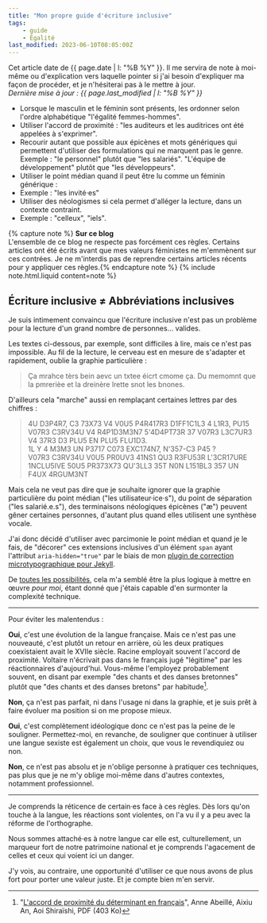 ```yaml
---
title: "Mon propre guide d'écriture inclusive"
tags:
    - guide
    - Égalité
last_modified: 2023-06-10T08:05:00Z
---
```


Cet article date de {{ page.date | l: "%B %Y" }}. Il me servira de note à moi-même ou d'explication vers laquelle pointer si j'ai besoin d'expliquer ma façon de procéder, et je n'hésiterai pas à le mettre à jour.  
_Dernière mise à jour : {{ page.last_modified | l: "%B %Y" }}_

<!-- more -->

-   Lorsque le masculin et le féminin sont présents, les ordonner selon l'ordre alphabétique "l'égalité femmes-hommes".
-   Utiliser l'accord de proximité : "les auditeurs et les auditrices ont été appelées à s'exprimer".
-   Recourir autant que possible aux épicènes et mots génériques qui permettent d'utiliser des formulations qui ne marquent pas le genre.  
    Exemple : "le personnel" plutôt que "les salariés". "L'équipe de développement" plutôt que "les développeurs".
-   Utiliser le point médian quand il peut être lu comme un féminin générique :
-   Exemple : "les invité·es"
-   Utiliser des néologismes si cela permet d'alléger la lecture, dans un contexte contraint.
-   Exemple : "celleux", "iels".

{% capture note %} **Sur ce blog**  
L'ensemble de ce blog ne respecte pas forcément ces règles. Certains articles ont été écrits avant que mes valeurs féministes ne m'emmènent sur ces contrées. Je ne m'interdis pas de reprendre certains articles récents pour y appliquer ces règles.{% endcapture note %} {% include note.html.liquid content=note %}

## Écriture inclusive ≠ Abbréviations inclusives

Je suis intimement convaincu que l'écriture inclusive n'est pas un problème pour la lecture d'un grand nombre de personnes… valides.

Les textes ci-dessous, par exemple, sont difficiles à lire, mais ce n'est pas impossible. Au fil de la lecture, le cerveau est en mesure de s'adapter et rapidement, oublie la graphie particulière :

> Ça mrahce tèrs bein aevc un txtee éicrt cmome ça. Du memomnt que la pmrerièe et la dreinère lrette snot les bnones.

D'ailleurs cela "marche" aussi en remplaçant certaines lettres par des chiffres :

> 4U D3P4R7, C3 73X73 V4 V0U5 P4R417R3 D1FF1C1L3 4 L1R3, PU15 V07R3 C3RV34U V4 R4P1D3M3N7 5'4D4PT73R 37 V07R3 L3C7UR3 V4 37R3 D3 PLU5 EN PLU5 FLU1D3.  
> 1L Y 4 M3M3 UN P3717 C073 EXC174N7, N'357-C3 P45 ?  
> V07R3 C3RV34U V0U5 PR0UV3 41NS1 QU3 R3FU53R L'3CR17URE 1NCLU5IVE 50U5 PR373X73 QU'3LL3 35T N0N L151BL3 357 UN F4UX 4RGUM3NT

Mais cela ne veut pas dire que je souhaite ignorer que la graphie particulière du point médian ("les utilisateur·ice·s"), du point de séparation ("les salarié.e.s"), des terminaisons néologiques épicènes ("æ") peuvent gêner certaines personnes, d'autant plus quand elles utilisent une synthèse vocale.

J'ai donc décidé d'utiliser avec parcimonie le point médian et quand je le fais, de "décorer" ces extensions inclusives d'un élément `span` ayant l'attribut `aria-hidden="true"` par le biais de mon [plugin de correction microtypographique pour Jekyll](https://github.com/borisschapira/jekyll-microtypo/).

De [toutes les possibilités](https://codepen.io/vincent-valentin/full/woGLVL 'Abbréviations inclusives, un CodePen par Vincent Valentin'), cela m'a semblé être la plus logique à mettre en œuvre _pour moi_, étant donné que j'étais capable d'en surmonter la complexité technique.

---

<span id="disambiguation">Pour éviter les malentendus</span> :

**Oui**, c'est une évolution de la langue française. Mais ce n'est pas une nouveauté, c'est plutôt un retour en arrière, où les deux pratiques coexistaient avait le XVIIe siècle. Racine employait souvent l'accord de proximité. Voltaire n'écrivait pas dans le français jugé "légitime" par les réactionnaires d'aujourd'hui. Vous-même l'employez probablement souvent, en disant par exemple "des chants et des danses bretonnes" plutôt que "des chants et des danses bretons" par habitude[^proximite].

[^proximite]: "[L'accord de proximité du déterminant en français](https://journals.openedition.org/discours/pdf/9542)", Anne Abeillé, Aixiu An, Aoi Shiraïshi, PDF (403 Ko)

**Non**, ça n'est pas parfait, ni dans l'usage ni dans la graphie, et je suis prêt à faire évoluer ma position si on me propose mieux.

**Oui**, c'est complètement idéologique donc ce n'est pas la peine de le souligner. Permettez-moi, en revanche, de souligner que continuer à utiliser une langue sexiste est également un choix, que vous le revendiquiez ou non.

**Non**, ce n'est pas absolu et je n'oblige personne à pratiquer ces techniques, pas plus que je ne m'y oblige moi-même dans d'autres contextes, notamment professionnel.

---

Je comprends la réticence de certain·es face à ces règles. Dès lors qu'on touche à la langue, les réactions sont violentes, on l'a vu il y a peu avec la réforme de l'orthographe.

Nous sommes attaché·es à notre langue car elle est, culturellement, un marqueur fort de notre patrimoine national et je comprends l'agacement de celles et ceux qui voient ici un danger.

J'y vois, au contraire, une opportunité d'utiliser ce que nous avons de plus fort pour porter une valeur juste. Et je compte bien m'en servir.
